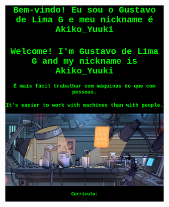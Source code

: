 <!-- Estilos hacker -->
<div style="background-color: #000; color: #0F0; text-align: center; font-family: 'Courier New', monospace;">

  <!-- Título principal -->
  <h1>Bem-vindo! Eu sou o Gustavo de Lima G e meu nickname é Akiko_Yuuki</h1>
  <h1>Welcome! I'm Gustavo de Lima G and my nickname is Akiko_Yuuki</h1>
  <!-- Frase e imagem hacker -->
  <h3>É mais fácil trabalhar com máquinas do que com pessoas.</h3>
  <h3>It's easier to work with machines than with people.</h3>
  <p>
    <img src="https://github.com/Gustavo-de-Lima-G-000-Akiko-Yuuuki/Gustavo-de-Lima-G-000-Akiko-Yuuuki/blob/main/img_6.jpg">
  </p>

  <!-- Link para o currículo -->
  <p align="center">
    <b>Currículo:</b><br>
    <a href="https://github.com/Gustavo-de-Lima-G-000-Akiko-Yuuuki/Curr-culo-Gustavo-de-Lima-G/blob/main/Curriculo%20Gustavo%20de%20Lima%20G.pdf">PDF</a>
  </p>

</div>
